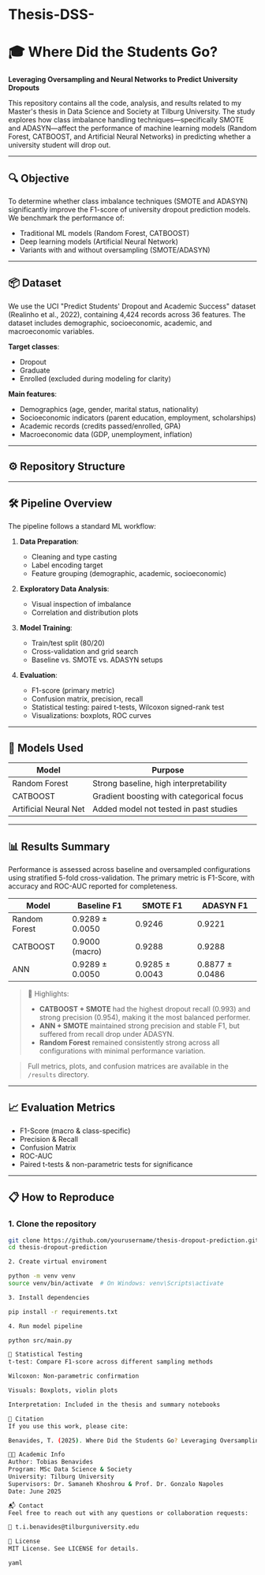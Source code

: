 # Thesis-DSS-

# 🎓 Where Did the Students Go?
**Leveraging Oversampling and Neural Networks to Predict University Dropouts**

This repository contains all the code, analysis, and results related to my Master's thesis in Data Science and Society at Tilburg University. The study explores how class imbalance handling techniques—specifically SMOTE and ADASYN—affect the performance of machine learning models (Random Forest, CATBOOST, and Artificial Neural Networks) in predicting whether a university student will drop out.

---

## 🔍 Objective

To determine whether class imbalance techniques (SMOTE and ADASYN) significantly improve the F1-score of university dropout prediction models. We benchmark the performance of:

- Traditional ML models (Random Forest, CATBOOST)
- Deep learning models (Artificial Neural Network)
- Variants with and without oversampling (SMOTE/ADASYN)

---

## 📦 Dataset

We use the UCI "Predict Students' Dropout and Academic Success" dataset (Realinho et al., 2022), containing 4,424 records across 36 features. The dataset includes demographic, socioeconomic, academic, and macroeconomic variables.

**Target classes**:
- Dropout
- Graduate
- Enrolled (excluded during modeling for clarity)

**Main features**:
- Demographics (age, gender, marital status, nationality)
- Socioeconomic indicators (parent education, employment, scholarships)
- Academic records (credits passed/enrolled, GPA)
- Macroeconomic data (GDP, unemployment, inflation)

---

## ⚙️ Repository Structure


---

## 🛠️ Pipeline Overview

The pipeline follows a standard ML workflow:

1. **Data Preparation**:
   - Cleaning and type casting
   - Label encoding target
   - Feature grouping (demographic, academic, socioeconomic)

2. **Exploratory Data Analysis**:
   - Visual inspection of imbalance
   - Correlation and distribution plots

3. **Model Training**:
   - Train/test split (80/20)
   - Cross-validation and grid search
   - Baseline vs. SMOTE vs. ADASYN setups

4. **Evaluation**:
   - F1-score (primary metric)
   - Confusion matrix, precision, recall
   - Statistical testing: paired t-tests, Wilcoxon signed-rank test
   - Visualizations: boxplots, ROC curves

---

## 🧠 Models Used

| Model                  | Purpose                                   |
|------------------------|-------------------------------------------|
| Random Forest          | Strong baseline, high interpretability    |
| CATBOOST               | Gradient boosting with categorical focus  |
| Artificial Neural Net  | Added model not tested in past studies    |

---

## 📊 Results Summary

Performance is assessed across baseline and oversampled configurations using stratified 5-fold cross-validation. The primary metric is F1-Score, with accuracy and ROC-AUC reported for completeness.

| Model        | Baseline F1       | SMOTE F1          | ADASYN F1         |
|--------------|-------------------|-------------------|-------------------|
| Random Forest| 0.9289 ± 0.0050   | 0.9246            | 0.9221            |
| CATBOOST     | 0.9000 (macro)    | 0.9288            | 0.9288            |
| ANN          | 0.9289 ± 0.0050   | 0.9285 ± 0.0043   | 0.8877 ± 0.0486   |

> 📌 Highlights:
> - **CATBOOST + SMOTE** had the highest dropout recall (0.993) and strong precision (0.954), making it the most balanced performer.
> - **ANN + SMOTE** maintained strong precision and stable F1, but suffered from recall drop under ADASYN.
> - **Random Forest** remained consistently strong across all configurations with minimal performance variation.

> Full metrics, plots, and confusion matrices are available in the `/results` directory.


---

## 📈 Evaluation Metrics

- F1-Score (macro & class-specific)
- Precision & Recall
- Confusion Matrix
- ROC-AUC
- Paired t-tests & non-parametric tests for significance

---

## 📋 How to Reproduce

### 1. Clone the repository
```bash
git clone https://github.com/yourusername/thesis-dropout-prediction.git
cd thesis-dropout-prediction

2. Create virtual enviroment

python -m venv venv
source venv/bin/activate  # On Windows: venv\Scripts\activate

3. Install dependencies

pip install -r requirements.txt

4. Run model pipeline

python src/main.py

🧪 Statistical Testing
t-test: Compare F1-score across different sampling methods

Wilcoxon: Non-parametric confirmation

Visuals: Boxplots, violin plots

Interpretation: Included in the thesis and summary notebooks

🧾 Citation
If you use this work, please cite:

Benavides, T. (2025). Where Did the Students Go? Leveraging Oversampling and Neural Networks to Predict University Dropouts. Master’s Thesis, Tilburg University.

🧑‍🏫 Academic Info
Author: Tobias Benavides
Program: MSc Data Science & Society
University: Tilburg University
Supervisors: Dr. Samaneh Khoshrou & Prof. Dr. Gonzalo Napoles
Date: June 2025

📬 Contact
Feel free to reach out with any questions or collaboration requests:

📧 t.i.benavides@tilburguniversity.edu

📄 License
MIT License. See LICENSE for details.

yaml



